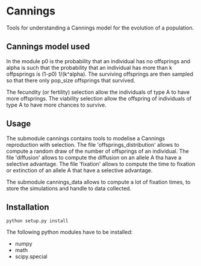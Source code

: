 # Cannings

Tools for understanding a Cannings model for the evolution of a population.

## Cannings model used

In the module p0 is the probability that an individual has no offsprings and alpha is such that the probability that an individual has more than k offpsprings is (1-p0) 1/(k^alpha).
The surviving offsprings are then sampled so that there only pop_size offsprings that survived.

The fecundity (or fertility) selection allow the individuals of type A to have more offsprings.
The viability selection allow the offspring of individuals of type A to have more chances to survive.

## Usage

The submodule cannings contains tools to modelise a Cannings reproduction with selection.
The file 'offsprings_distribution' allows to compute a random draw of the number of offsprings of an individual.
The file 'diffusion' allows to compute the diffusion on an allele A tha have a selective advantage.
The file 'fixation' allows to compute the time to fixation or extinction of an allele A that have a selective advantage.

The submodule cannings_data allows to compute a lot of fixation times, to store the simulations and handle to data collected.

## Installation

`python setup.py install`

The following python modules have to be installed:
- numpy
- math
- scipy.special
